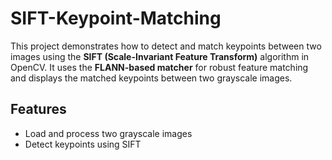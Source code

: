 # SIFT-Keypoint-Matching

This project demonstrates how to detect and match keypoints between two images using the **SIFT (Scale-Invariant Feature Transform)** algorithm in OpenCV. It uses the **FLANN-based matcher** for robust feature matching and displays the matched keypoints between two grayscale images.

## Features
- Load and process two grayscale images
- Detect keypoints using SIFT
